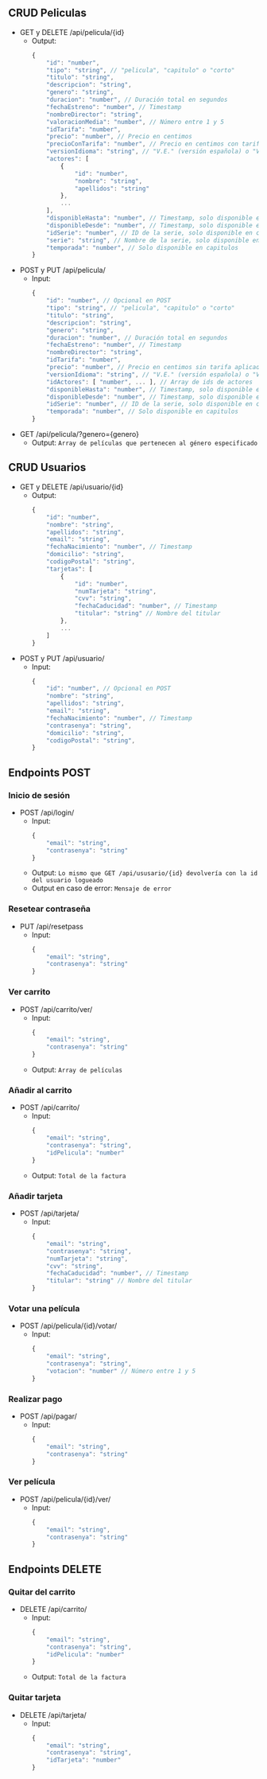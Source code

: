 ## CRUD Peliculas
- GET y DELETE /api/pelicula/{id}
  - Output:
    ```js
    {
        "id": "number",
        "tipo": "string", // "pelicula", "capitulo" o "corto"
        "titulo": "string",
        "descripcion": "string",
        "genero": "string",
        "duracion": "number", // Duración total en segundos
        "fechaEstreno": "number", // Timestamp
        "nombreDirector": "string",
        "valoracionMedia": "number", // Número entre 1 y 5
        "idTarifa": "number",
        "precio": "number", // Precio en centimos
        "precioConTarifa": "number", // Precio en centimos con tarifa aplicada
        "versionIdioma": "string", // "V.E." (versión española) o "V.O.S.E." (versión original subtitulada al español)
        "actores": [
            {
                "id": "number",
                "nombre": "string",
                "apellidos": "string"
            },
            ...
        ],
        "disponibleHasta": "number", // Timestamp, solo disponible en peliculas
        "disponibleDesde": "number", // Timestamp, solo disponible en capitulos
        "idSerie": "number", // ID de la serie, solo disponible en capitulos
        "serie": "string", // Nombre de la serie, solo disponible en capitulos
        "temporada": "number", // Solo disponible en capitulos
    }
    ```
- POST y PUT /api/pelicula/
  - Input:
    ```js
    {
        "id": "number", // Opcional en POST
        "tipo": "string", // "pelicula", "capitulo" o "corto"
        "titulo": "string",
        "descripcion": "string",
        "genero": "string",
        "duracion": "number", // Duración total en segundos
        "fechaEstreno": "number", // Timestamp
        "nombreDirector": "string",
        "idTarifa": "number",
        "precio": "number", // Precio en centimos sin tarifa aplicada
        "versionIdioma": "string", // "V.E." (versión española) o "V.O.S.E." (versión original subtitulada al español)
        "idActores": [ "number", ... ], // Array de ids de actores
        "disponibleHasta": "number", // Timestamp, solo disponible en peliculas
        "disponibleDesde": "number", // Timestamp, solo disponible en capitulos
        "idSerie": "number", // ID de la serie, solo disponible en capitulos
        "temporada": "number", // Solo disponible en capitulos
    }
    ```
- GET /api/pelicula/?genero={genero}
  - Output:
    `Array de películas que pertenecen al género especificado`
## CRUD Usuarios
- GET y DELETE /api/usuario/{id}
  - Output:
    ```js
    {
        "id": "number",
        "nombre": "string",
        "apellidos": "string",
        "email": "string",
        "fechaNacimiento": "number", // Timestamp
        "domicilio": "string",
        "codigoPostal": "string",
        "tarjetas": [
            {
                "id": "number",
                "numTarjeta": "string",
                "cvv": "string",
                "fechaCaducidad": "number", // Timestamp
                "titular": "string" // Nombre del titular
            },
            ...
        ]
    }
    ```
- POST y PUT /api/usuario/
  - Input:
    ```js
    {
        "id": "number", // Opcional en POST
        "nombre": "string",
        "apellidos": "string",
        "email": "string",
        "fechaNacimiento": "number", // Timestamp
        "contrasenya": "string",
        "domicilio": "string",
        "codigoPostal": "string",
    }
    ```
## Endpoints POST
### Inicio de sesión
- POST /api/login/
  - Input:
    ```js
    {
        "email": "string",
        "contrasenya": "string"
    }
    ```
  - Output:
    `Lo mismo que GET /api/ususario/{id} devolvería con la id del usuario logueado`
  - Output en caso de error:
    `Mensaje de error`
### Resetear contraseña
- PUT /api/resetpass
  - Input:
    ```js
    {
        "email": "string",
        "contrasenya": "string"
    }
    ```
### Ver carrito
- POST /api/carrito/ver/
  - Input:
    ```js
    {
        "email": "string",
        "contrasenya": "string"
    }
    ```
  - Output:
    `Array de películas`
### Añadir al carrito
- POST /api/carrito/
  - Input:
    ```js
    {
        "email": "string",
        "contrasenya": "string",
        "idPelicula": "number"
    }
    ```
  - Output:
    `Total de la factura`
### Añadir tarjeta
- POST /api/tarjeta/
  - Input:
    ```js
    {
        "email": "string",
        "contrasenya": "string",
        "numTarjeta": "string",
        "cvv": "string",
        "fechaCaducidad": "number", // Timestamp
        "titular": "string" // Nombre del titular
    }
    ```
### Votar una película
- POST /api/pelicula/{id}/votar/
  - Input:
    ```js
    {
        "email": "string",
        "contrasenya": "string",
        "votacion": "number" // Número entre 1 y 5
    }
    ```
### Realizar pago
- POST /api/pagar/
  - Input:
    ```js
    {
        "email": "string",
        "contrasenya": "string"
    }
    ```
### Ver película
- POST /api/pelicula/{id}/ver/
  - Input:
    ```js
    {
        "email": "string",
        "contrasenya": "string"
    }
    ```
## Endpoints DELETE
### Quitar del carrito
- DELETE /api/carrito/
  - Input:
    ```js
    {
        "email": "string",
        "contrasenya": "string",
        "idPelicula": "number"
    }
    ```
  - Output:
    `Total de la factura`
### Quitar tarjeta
- DELETE /api/tarjeta/
  - Input:
    ```js
    {
        "email": "string",
        "contrasenya": "string",
        "idTarjeta": "number"
    }
    ```
